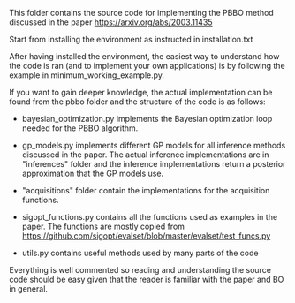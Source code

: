 This folder contains the source code for implementing the PBBO method discussed in the paper https://arxiv.org/abs/2003.11435

Start from installing the environment as instructed in installation.txt

After having installed the environment, the easiest way to understand how the code is ran 
(and to implement your own applications) is by following the example in
minimum_working_example.py.

If you want to gain deeper knowledge, the actual implementation can be found from the pbbo
folder and the structure of the code is as follows:

- bayesian_optimization.py implements the Bayesian optimization loop needed for 
  the PBBO algorithm.

- gp_models.py implements different GP models for all inference methods discussed in
  the paper. The actual inference implementations are in "inferences" folder and the
  inference implementations return a posterior approximation that the GP models use.

- "acquisitions" folder contain the implementations for the acquisition functions.

- sigopt_functions.py contains all the functions used as examples in the paper.
  The functions are mostly copied from
  https://github.com/sigopt/evalset/blob/master/evalset/test_funcs.py

- utils.py contains useful methods used by many parts of the code


Everything is well commented so reading and understanding the source
code should be easy given that the reader is familiar with the paper
and BO in general.
